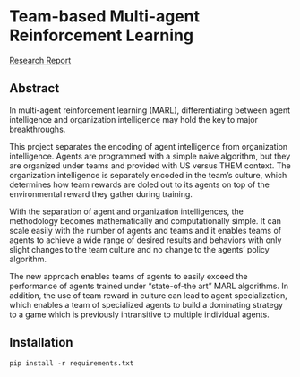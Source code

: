 # Team-based Multi-agent Reinforcement Learning
[Research Report](report/CSE293_Report_Team-based_MARL.pdf)


## Abstract

In multi-agent reinforcement learning (MARL), differentiating between
agent intelligence and organization intelligence may hold the key to major
breakthroughs.

This project separates the encoding of agent intelligence from organization
intelligence. Agents are programmed with a simple naive algorithm, but they are
organized under teams and provided with US versus THEM context. The
organization intelligence is separately encoded in the team’s culture, which
determines how team rewards are doled out to its agents on top of the
environmental reward they gather during training.

With the separation of agent and organization intelligences, the methodology
becomes mathematically and computationally simple. It can scale easily with the
number of agents and teams and it enables teams of agents to achieve a wide range
of desired results and behaviors with only slight changes to the team culture and
no change to the agents’ policy algorithm.

The new approach enables teams of agents to easily exceed the performance of
agents trained under “state-of-the art” MARL algorithms. In addition, the use of
team reward in culture can lead to agent specialization, which enables a team of
specialized agents to build a dominating strategy to a game which is previously
intransitive to multiple individual agents.

## Installation

`pip install -r requirements.txt`
